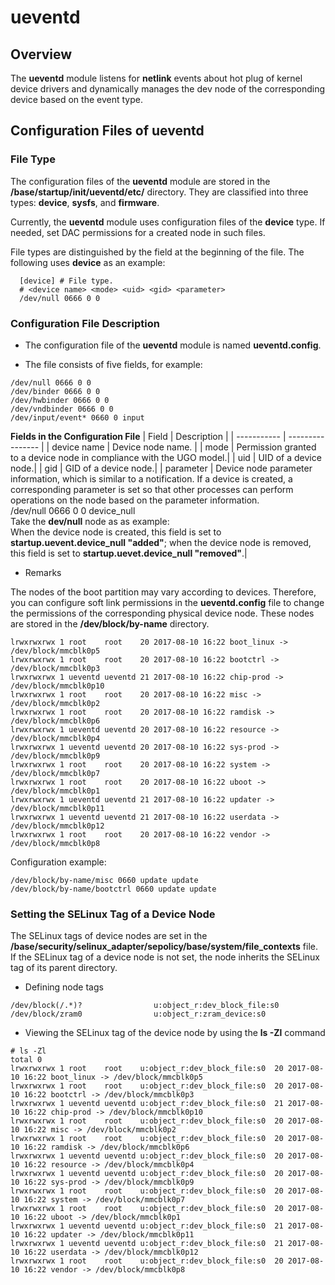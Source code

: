 # ueventd

## Overview

The **ueventd** module listens for **netlink** events about hot plug of kernel device drivers and dynamically manages the dev node of the corresponding device based on the event type.

## Configuration Files of ueventd

### File Type

The configuration files of the **ueventd** module are stored in the **/base/startup/init/ueventd/etc/** directory. They are classified into three types: **device**, **sysfs**, and **firmware**.

Currently, the **ueventd** module uses configuration files of the **device** type. If needed, set DAC permissions for a created node in such files.

File types are distinguished by the field at the beginning of the file. The following uses **device** as an example:
  ```
    [device] # File type.
    # <device name> <mode> <uid> <gid> <parameter>
    /dev/null 0666 0 0
  ```

### Configuration File Description

  - The configuration file of the **ueventd** module is named **ueventd.config**.

  - The file consists of five fields, for example:

  ```
  /dev/null 0666 0 0
  /dev/binder 0666 0 0
  /dev/hwbinder 0666 0 0
  /dev/vndbinder 0666 0 0
  /dev/input/event* 0660 0 input
  ```

  **Fields in the Configuration File**
  | Field       | Description            |
  | ----------- | ---------------- |
  | device name | Device node name.    |
  | mode        | Permission granted to a device node in compliance with the UGO model.|
  | uid         | UID of a device node.|
  | gid         | GID of a device node.|
  | parameter   | Device node parameter information, which is similar to a notification. If a device is created, a corresponding parameter is set so that other processes can perform operations on the node based on the parameter information.<br>/dev/null 0666 0 0  device_null<br>Take the **dev/null** node as as example:<br>When the device node is created, this field is set to **startup.uevent.device_null "added"**; when the device node is removed, this field is set to **startup.uevet.device_null "removed"**.|

  - Remarks

  The nodes of the boot partition may vary according to devices. Therefore, you can configure soft link permissions in the **ueventd.config** file to change the permissions of the corresponding physical device node.
  These nodes are stored in the **/dev/block/by-name** directory.

  ```
  lrwxrwxrwx 1 root    root    20 2017-08-10 16:22 boot_linux -> /dev/block/mmcblk0p5
  lrwxrwxrwx 1 root    root    20 2017-08-10 16:22 bootctrl -> /dev/block/mmcblk0p3
  lrwxrwxrwx 1 ueventd ueventd 21 2017-08-10 16:22 chip-prod -> /dev/block/mmcblk0p10
  lrwxrwxrwx 1 root    root    20 2017-08-10 16:22 misc -> /dev/block/mmcblk0p2
  lrwxrwxrwx 1 root    root    20 2017-08-10 16:22 ramdisk -> /dev/block/mmcblk0p6
  lrwxrwxrwx 1 ueventd ueventd 20 2017-08-10 16:22 resource -> /dev/block/mmcblk0p4
  lrwxrwxrwx 1 ueventd ueventd 20 2017-08-10 16:22 sys-prod -> /dev/block/mmcblk0p9
  lrwxrwxrwx 1 root    root    20 2017-08-10 16:22 system -> /dev/block/mmcblk0p7
  lrwxrwxrwx 1 root    root    20 2017-08-10 16:22 uboot -> /dev/block/mmcblk0p1
  lrwxrwxrwx 1 ueventd ueventd 21 2017-08-10 16:22 updater -> /dev/block/mmcblk0p11
  lrwxrwxrwx 1 ueventd ueventd 21 2017-08-10 16:22 userdata -> /dev/block/mmcblk0p12
  lrwxrwxrwx 1 root    root    20 2017-08-10 16:22 vendor -> /dev/block/mmcblk0p8
  ```

  Configuration example:

  ```
  /dev/block/by-name/misc 0660 update update
  /dev/block/by-name/bootctrl 0660 update update
  ```

### Setting the SELinux Tag of a Device Node

  The SELinux tags of device nodes are set in the **/base/security/selinux_adapter/sepolicy/base/system/file_contexts** file. If the SELinux tag of a device node is not set, the node inherits the SELinux tag of its parent directory.

  - Defining node tags
  ```
  /dev/block(/.*)?                u:object_r:dev_block_file:s0
  /dev/block/zram0                u:object_r:zram_device:s0
  ```

  - Viewing the SELinux tag of the device node by using the **ls -Zl** command

  ```
  # ls -Zl
  total 0
  lrwxrwxrwx 1 root    root    u:object_r:dev_block_file:s0  20 2017-08-10 16:22 boot_linux -> /dev/block/mmcblk0p5
  lrwxrwxrwx 1 root    root    u:object_r:dev_block_file:s0  20 2017-08-10 16:22 bootctrl -> /dev/block/mmcblk0p3
  lrwxrwxrwx 1 ueventd ueventd u:object_r:dev_block_file:s0  21 2017-08-10 16:22 chip-prod -> /dev/block/mmcblk0p10
  lrwxrwxrwx 1 root    root    u:object_r:dev_block_file:s0  20 2017-08-10 16:22 misc -> /dev/block/mmcblk0p2
  lrwxrwxrwx 1 root    root    u:object_r:dev_block_file:s0  20 2017-08-10 16:22 ramdisk -> /dev/block/mmcblk0p6
  lrwxrwxrwx 1 ueventd ueventd u:object_r:dev_block_file:s0  20 2017-08-10 16:22 resource -> /dev/block/mmcblk0p4
  lrwxrwxrwx 1 ueventd ueventd u:object_r:dev_block_file:s0  20 2017-08-10 16:22 sys-prod -> /dev/block/mmcblk0p9
  lrwxrwxrwx 1 root    root    u:object_r:dev_block_file:s0  20 2017-08-10 16:22 system -> /dev/block/mmcblk0p7
  lrwxrwxrwx 1 root    root    u:object_r:dev_block_file:s0  20 2017-08-10 16:22 uboot -> /dev/block/mmcblk0p1
  lrwxrwxrwx 1 ueventd ueventd u:object_r:dev_block_file:s0  21 2017-08-10 16:22 updater -> /dev/block/mmcblk0p11
  lrwxrwxrwx 1 ueventd ueventd u:object_r:dev_block_file:s0  21 2017-08-10 16:22 userdata -> /dev/block/mmcblk0p12
  lrwxrwxrwx 1 root    root    u:object_r:dev_block_file:s0  20 2017-08-10 16:22 vendor -> /dev/block/mmcblk0p8
  ```
